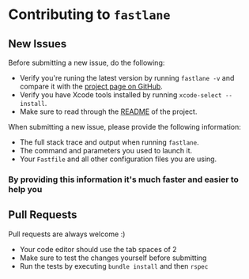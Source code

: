 # Contributing to `fastlane`

## New Issues

Before submitting a new issue, do the following:

- Verify you're runing the latest version by running `fastlane -v` and compare it with the [project page on GitHub](https://github.com/KrauseFx/fastlane).
- Verify you have Xcode tools installed by running `xcode-select --install`.
- Make sure to read through the [README](https://github.com/KrauseFx/fastlane) of the project.


When submitting a new issue, please provide the following information:

- The full stack trace and output when running `fastlane`.
- The command and parameters you used to launch it.
- Your `Fastfile` and all other configuration files you are using. 

### By providing this information it's much faster and easier to help you


## Pull Requests

Pull requests are always welcome :) 

- Your code editor should use the tab spaces of 2
- Make sure to test the changes yourself before submitting
- Run the tests by executing `bundle install` and then `rspec`